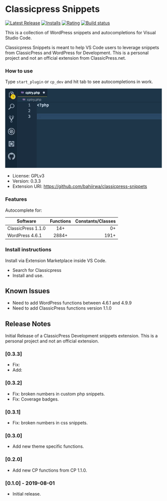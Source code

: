# Classicpress Snippets

[![Latest Release](https://vsmarketplacebadge.apphb.com/version-short/laurencebahiirwa.classicpress-snippet.svg)](https://marketplace.visualstudio.com/items?itemName=laurencebahiirwa.classicpress-snippet) [![Installs](https://vsmarketplacebadge.apphb.com/installs/laurencebahiirwa.classicpress-snippet.svg)](https://marketplace.visualstudio.com/items?itemName=laurencebahiirwa.classicpress-snippet) [![Rating](https://vsmarketplacebadge.apphb.com/rating-short/laurencebahiirwa.classicpress-snippet.svg)](https://marketplace.visualstudio.com/items?itemName=laurencebahiirwa.classicpress-snippet) [![Build status](https://travis-ci.org/bahiirwa/classicpress-snippet.svg?branch=master)](https://travis-ci.org/bahiirwa/classicpress-snippet)

This is a collection of WordPress snippets and autocompletions for Visual Studio Code.

Classicpress Snippets is meant to help VS Code users to leverage snippets from ClassicPress and WordPress for Development. This is a personal project and not an official extension from ClassicPress.net.

### How to use

Type `start_plugin` or `cp_dev` and hit tab to see autocompletions in work.

![Demo](images/demo.gif)

-   License: GPLv3
-   Version: 0.3.3
-   Extension URI: https://github.com/bahiirwa/classicpress-snippets

### Features

Autocomplete for:

| Software           | Functions | Constants/Classes |
| ------------------ | :-------: | ----------------: |
| ClassicPress 1.1.0 |    14+    |                0+ |
| WordPress 4.6.1    |   2884+   |              191+ |

### Install instructions

Install via Extension Marketplace inside VS Code.
- Search for Classicpress 
- Install and use.

## Known Issues

- Need to add WordPress functions between 4.6.1 and 4.9.9
- Need to add ClassicPress functions version 1.1.0

## Release Notes

Initial Release of a ClassicPress Development snippets extension. This is a personal project and not an official extension.

### [0.3.3]
- Fix:
- Add:

### [0.3.2]
- Fix: broken numbers in custom php snippets.
- Fix: Coverage badges.

### [0.3.1]
- Fix: broken numbers in css snippets.

### [0.3.0]
- Add new theme specific functions.

### [0.2.0]
- Add new CP functions from CP 1.1.0.

### [0.1.0] - 2019-08-01
- Initial release.
